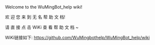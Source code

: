Welcome to the WuMingBot_help wiki!

欢 迎 您 来 到 无 名 帮 助 文 档!

请 直 接 点 击 WiKi 查 看 帮 助 文 档 ~

 WiKi链接如下:
 https://github.com/WuMingbothelp/WuMingBot_help/wiki
